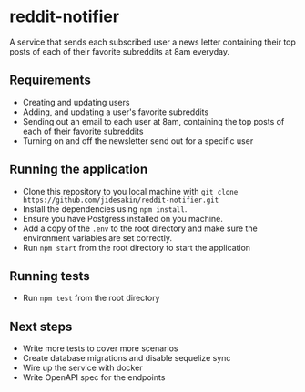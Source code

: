 # reddit-notifier
A service that sends each subscribed user a news letter containing their top posts of each of their favorite subreddits at 8am everyday.
## Requirements

- Creating and updating users
- Adding, and updating a user's favorite subreddits
- Sending out an email to each user at 8am, containing the top posts of each of their
favorite subreddits
- Turning on and off the newsletter send out for a specific user
## Running the application
- Clone this repository to you local machine with `git clone https://github.com/jidesakin/reddit-notifier.git`
- Install the dependencies using `npm install`.
- Ensure you have Postgress installed on you machine.
- Add a copy of the `.env` to the root directory and make sure the environment variables are set correctly.
- Run `npm start` from the root directory to start the application

## Running tests

- Run `npm test` from the root directory

## Next steps
- Write more tests to cover more scenarios
- Create database migrations and disable sequelize sync
- Wire up the service with docker
- Write OpenAPI spec for the endpoints